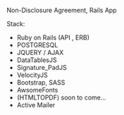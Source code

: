 Non-Disclosure Agreement, Rails App

Stack:
- Ruby on Rails (API , ERB) 
- POSTGRESQL 
- JQUERY / AJAX 
- DataTablesJS 
- Signature_PadJS 
- VelocityJS 
- Bootstrap, SASS 
- AwsomeFonts 
- (HTMLTOPDF) soon to come...
- Active Mailer
